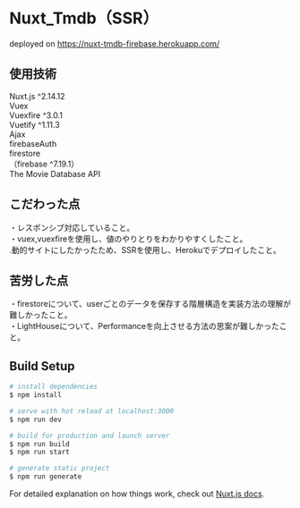 # Nuxt_Tmdb（SSR）

deployed on https://nuxt-tmdb-firebase.herokuapp.com/

## 使用技術   
Nuxt.js ^2.14.12  
Vuex  
Vuexfire ^3.0.1  
Vuetify ^1.11.3  
Ajax  
firebaseAuth  
firestore  
（firebase ^7.19.1）  
The Movie Database API  

## こだわった点    
・レスポンシブ対応していること。  
・vuex,vuexfireを使用し、値のやりとりをわかりやすくしたこと。  
.動的サイトにしたかったため、SSRを使用し、Herokuでデプロイしたこと。

## 苦労した点  
・firestoreについて、userごとのデータを保存する階層構造を実装方法の理解が難しかったこと。  
・LightHouseについて、Performanceを向上させる方法の思案が難しかったこと。  


## Build Setup
```bash
# install dependencies
$ npm install

# serve with hot reload at localhost:3000
$ npm run dev

# build for production and launch server
$ npm run build
$ npm run start

# generate static project
$ npm run generate
```

For detailed explanation on how things work, check out [Nuxt.js docs](https://nuxtjs.org).
